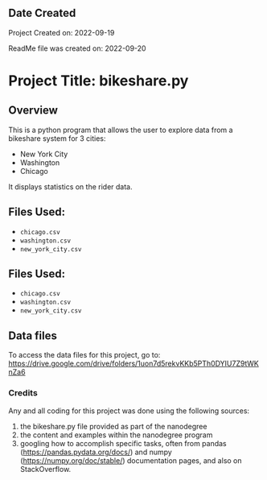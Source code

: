 ## Date Created

Project Created on: 2022-09-19

ReadMe file was created on: 2022-09-20

# Project Title: bikeshare.py

## Overview
This is a python program that allows the user to explore data from a bikeshare system for 3 cities:
- New York City
- Washington
- Chicago

It displays statistics on the rider data.

## Files Used:
- `chicago.csv`
- `washington.csv`
- `new_york_city.csv`


## Files Used:
- `chicago.csv`
- `washington.csv`
- `new_york_city.csv`

## Data files
To access the data files for this project, go to:
https://drive.google.com/drive/folders/1uon7d5rekvKKb5PTh0DYIU7Z9tWKnZa6

### Credits
Any and all coding for this project was done using the following sources:
1. the bikeshare.py file provided as part of the nanodegree
2. the content and examples within the nanodegree program
3. googling how to accomplish specific tasks, often from pandas (https://pandas.pydata.org/docs/) and numpy (https://numpy.org/doc/stable/) documentation pages, and also on StackOverflow.
